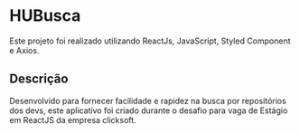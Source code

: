 # HUBusca

Este projeto foi realizado utilizando ReactJs, JavaScript, Styled Component e Axios.

## Descrição

Desenvolvido para fornecer facilidade e rapidez na busca por repositórios dos devs, este aplicativo foi criado durante o desafio para vaga de Estágio em ReactJS da empresa clicksoft.
